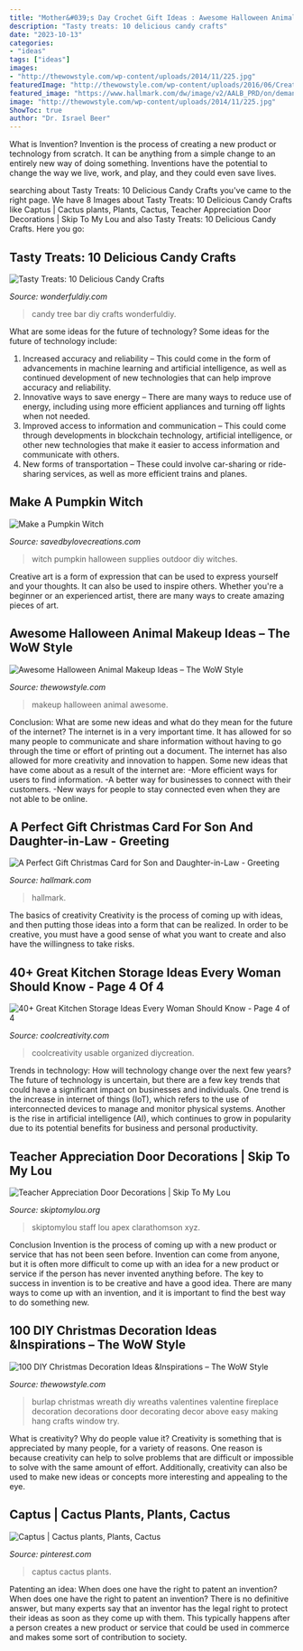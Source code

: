 ```yaml
---
title: "Mother&#039;s Day Crochet Gift Ideas : Awesome Halloween Animal Makeup Ideas – The Wow Style"
description: "Tasty treats: 10 delicious candy crafts"
date: "2023-10-13"
categories:
- "ideas"
tags: ["ideas"]
images:
- "http://thewowstyle.com/wp-content/uploads/2014/11/225.jpg"
featuredImage: "http://thewowstyle.com/wp-content/uploads/2016/06/Creative-Animal-Halloween-Makeup.jpg"
featured_image: "https://www.hallmark.com/dw/image/v2/AALB_PRD/on/demandware.static/-/Sites-hallmark-master/default/dw5aae512f/images/finished-goods/products/599XZH2064/Trees-and-Stars-Christmas-Card-for-Son-and-Wife_599XZH2064_01.jpg?sw=1200&amp;sh=1200&amp;sm=fit"
image: "http://thewowstyle.com/wp-content/uploads/2014/11/225.jpg"
ShowToc: true
author: "Dr. Israel Beer"
---
```



What is Invention?
Invention is the process of creating a new product or technology from scratch. It can be anything from a simple change to an entirely new way of doing something. Inventions have the potential to change the way we live, work, and play, and they could even save lives.

	

		
searching about Tasty Treats: 10 Delicious Candy Crafts you've came to the right page. We have 8 Images about Tasty Treats: 10 Delicious Candy Crafts like Captus | Cactus plants, Plants, Cactus, Teacher Appreciation Door Decorations | Skip To My Lou and also Tasty Treats: 10 Delicious Candy Crafts. Here you go:
		
    
## Tasty Treats: 10 Delicious Candy Crafts

<img loading=lazy src="https://cdn.wonderfuldiy.com/wp-content/uploads/2016/05/Candy-bar-tree-DIY.jpg" onerror="this.onerror=null;this.src='https://tse4.mm.bing.net/th?id=OIP.qJ4fy1apqKqqf5owaXq09gHaN0&amp;pid=15.1';" alt="Tasty Treats: 10 Delicious Candy Crafts">

_Source: wonderfuldiy.com_

>candy tree bar diy crafts wonderfuldiy. 

	

What are some ideas for the future of technology?
Some ideas for the future of technology include: 
1. Increased accuracy and reliability – This could come in the form of advancements in machine learning and artificial intelligence, as well as continued development of new technologies that can help improve accuracy and reliability. 
2. Innovative ways to save energy – There are many ways to reduce use of energy, including using more efficient appliances and turning off lights when not needed. 
3. Improved access to information and communication – This could come through developments in blockchain technology, artificial intelligence, or other new technologies that make it easier to access information and communicate with others. 
4. New forms of transportation – These could involve car-sharing or ride-sharing services, as well as more efficient trains and planes.

    
## Make A Pumpkin Witch

<img loading=lazy src="https://savedbylovecreations.com/wp-content/uploads/2012/10/PumpkinWitch3.png" onerror="this.onerror=null;this.src='https://tse2.mm.bing.net/th?id=OIP.gbzMgKffacUV8WU_z9nDQgHaKQ&amp;pid=15.1';" alt="Make a Pumpkin Witch">

_Source: savedbylovecreations.com_

>witch pumpkin halloween supplies outdoor diy witches. 

	

Creative art is a form of expression that can be used to express yourself and your thoughts. It can also be used to inspire others. Whether you're a beginner or an experienced artist, there are many ways to create amazing pieces of art.

    
## Awesome Halloween Animal Makeup Ideas – The WoW Style

<img loading=lazy src="http://thewowstyle.com/wp-content/uploads/2016/06/Creative-Animal-Halloween-Makeup.jpg" onerror="this.onerror=null;this.src='https://tse3.mm.bing.net/th?id=OIP.N1WTnNBKUeZ-oubTYwLd2wHaLH&amp;pid=15.1';" alt="Awesome Halloween Animal Makeup Ideas – The WoW Style">

_Source: thewowstyle.com_

>makeup halloween animal awesome. 

	

Conclusion: What are some new ideas and what do they mean for the future of the internet?
The internet is in a very important time. It has allowed for so many people to communicate and share information without having to go through the time or effort of printing out a document. The internet has also allowed for more creativity and innovation to happen. Some new ideas that have come about as a result of the internet are: 
-More efficient ways for users to find information.
-A better way for businesses to connect with their customers. 
-New ways for people to stay connected even when they are not able to be online.

    
## A Perfect Gift Christmas Card For Son And Daughter-in-Law - Greeting

<img loading=lazy src="https://www.hallmark.com/dw/image/v2/AALB_PRD/on/demandware.static/-/Sites-hallmark-master/default/dw5aae512f/images/finished-goods/products/599XZH2064/Trees-and-Stars-Christmas-Card-for-Son-and-Wife_599XZH2064_01.jpg?sw=1200&amp;sh=1200&amp;sm=fit" onerror="this.onerror=null;this.src='https://tse1.mm.bing.net/th?id=OIP.95AHI3aQAutJMQ14asTiKgHaHa&amp;pid=15.1';" alt="A Perfect Gift Christmas Card for Son and Daughter-in-Law - Greeting">

_Source: hallmark.com_

>hallmark. 

	

The basics of creativity
Creativity is the process of coming up with ideas, and then putting those ideas into a form that can be realized. In order to be creative, you must have a good sense of what you want to create and also have the willingness to take risks.

    
## 40+ Great Kitchen Storage Ideas Every Woman Should Know - Page 4 Of 4

<img loading=lazy src="https://coolcreativity.com/wp-content/uploads/2016/07/2622.jpg" onerror="this.onerror=null;this.src='https://tse4.mm.bing.net/th?id=OIP.A6fXf6CusskIyK63w01lpQHaMS&amp;pid=15.1';" alt="40+ Great Kitchen Storage Ideas Every Woman Should Know - Page 4 of 4">

_Source: coolcreativity.com_

>coolcreativity usable organized diycreation. 

	

Trends in technology: How will technology change over the next few years?
The future of technology is uncertain, but there are a few key trends that could have a significant impact on businesses and individuals. One trend is the increase in internet of things (IoT), which refers to the use of interconnected devices to manage and monitor physical systems. Another is the rise in artificial intelligence (AI), which continues to grow in popularity due to its potential benefits for business and personal productivity.

    
## Teacher Appreciation Door Decorations | Skip To My Lou

<img loading=lazy src="https://www.skiptomylou.org/wp-content/uploads/2009/04/teacherappreciationdoor6-1.jpg" onerror="this.onerror=null;this.src='https://tse2.mm.bing.net/th?id=OIP.mWQPh92M7gF80-2OKlVBUwAAAA&amp;pid=15.1';" alt="Teacher Appreciation Door Decorations | Skip To My Lou">

_Source: skiptomylou.org_

>skiptomylou staff lou apex clarathomson xyz. 

	

Conclusion
Invention is the process of coming up with a new product or service that has not been seen before. Invention can come from anyone, but it is often more difficult to come up with an idea for a new product or service if the person has never invented anything before. The key to success in invention is to be creative and have a good idea. There are many ways to come up with an invention, and it is important to find the best way to do something new.

    
## 100 DIY Christmas Decoration Ideas &amp;Inspirations – The WoW Style

<img loading=lazy src="http://thewowstyle.com/wp-content/uploads/2014/11/225.jpg" onerror="this.onerror=null;this.src='https://tse1.mm.bing.net/th?id=OIP.MNy8VVg_61sUOYqZgnlYJQHaJ6&amp;pid=15.1';" alt="100 DIY Christmas Decoration Ideas &amp;Inspirations – The WoW Style">

_Source: thewowstyle.com_

>burlap christmas wreath diy wreaths valentines valentine fireplace decoration decorations door decorating decor above easy making hang crafts window try. 

	

What is creativity? Why do people value it?
Creativity is something that is appreciated by many people, for a variety of reasons. One reason is because creativity can help to solve problems that are difficult or impossible to solve with the same amount of effort. Additionally, creativity can also be used to make new ideas or concepts more interesting and appealing to the eye.

    
## Captus | Cactus Plants, Plants, Cactus

<img loading=lazy src="https://i.pinimg.com/736x/15/24/df/1524dfad3edf0b8f67e460804d5d6cb3.jpg" onerror="this.onerror=null;this.src='https://tse4.mm.bing.net/th?id=OIP.GAYfBBFuc11WdaBwpr0eMgCpEs&amp;pid=15.1';" alt="Captus | Cactus plants, Plants, Cactus">

_Source: pinterest.com_

>captus cactus plants. 

	

Patenting an idea: When does one have the right to patent an invention?
When does one have the right to patent an invention? There is no definitive answer, but many experts say that an inventor has the legal right to protect their ideas as soon as they come up with them. This typically happens after a person creates a new product or service that could be used in commerce and makes some sort of contribution to society.

